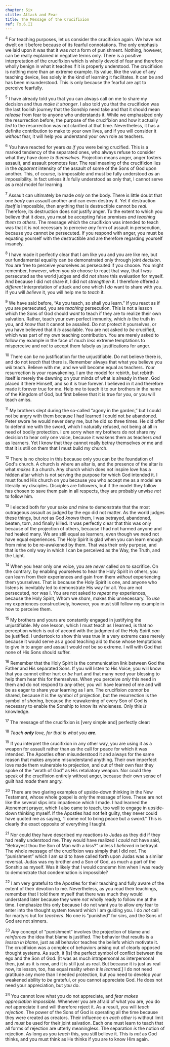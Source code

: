 ```yaml
---
chapter: Six
ctitle: Attack and Fear
title: The Message of the Crucifixion
ref: Tx.6.II
---
```


<sup>4</sup> For teaching purposes, let us consider the crucifixion again. We have
not dwelt on it before because of its fearful connotations. The only
emphasis we laid upon it was that it was *not* a form of punishment.
Nothing, however, can be really explained in negative terms only. There
is a positive interpretation of the crucifixion which is wholly devoid
of fear and therefore wholly benign in what it teaches if it is properly
understood. The crucifixion is nothing more than an extreme example. Its
value, like the value of any teaching device, lies solely in the kind of
learning it facilitates. It can be and has been misunderstood. This is
only because the fearful are apt to perceive fearfully.

<sup>5</sup> I have already told you that you can always call on me to share my
decision and thus *make it stronger*. I also told you that the
crucifixion was the last foolish journey that the Sonship need take and
that it should mean *release* from fear to anyone who understands it.
While we emphasized only the resurrection before, the purpose of the
crucifixion and how it actually *led* to the resurrection was not
clarified at that time. Nevertheless, it has a definite contribution to
make to your own lives, and if you will consider it *without* fear, it
will help you understand your own role as teachers.

<sup>6</sup> You have reacted for years *as if* you were being crucified. This is a
marked tendency of the separated ones, who always refuse to consider
what they have done *to themselves*. Projection means anger, anger
fosters assault, and assault promotes fear. The real meaning of the
crucifixion lies in the *apparent* intensity of the assault of some of
the Sons of God upon another. This, of course, is impossible and must be
fully understood *as* an impossibility. In fact unless it *is* fully
understood as only that, I cannot serve as a real model for learning.

<sup>7</sup> Assault can ultimately be made *only* on the body. There is little
doubt that one *body* can assault another and can even destroy it. Yet
if destruction *itself* is impossible, then anything that is
destructible cannot be *real*. Therefore, its destruction does *not*
justify anger. To the extent to which you believe that it *does*, you
must be accepting false premises *and teaching them to others*. The
message which the crucifixion was intended to teach was that it is not
necessary to perceive *any* form of assault in persecution, because you
cannot *be* persecuted. If you respond with anger, you must be equating
yourself with the destructible and are therefore regarding yourself
insanely.

<sup>8</sup> I have made it perfectly clear that I am like you and you are like me,
but our fundamental equality can be demonstrated only through joint
*decision*. You are free to perceive yourselves as persecuted if you
choose. You might remember, however, when you *do* choose to react that
way, that I *was* persecuted as the world judges and did *not* share
this evaluation for myself. And because I did not share it, I did not
*strengthen* it. I therefore offered a *different* interpretation of
attack and one which I *do* want to share with you. If you will
*believe* it, you will help me to *teach* it.

<sup>9</sup> We have said before, “As you teach, so shall you learn.” If you react
as if you are persecuted, you are *teaching* persecution. This is not a
lesson which the Sons of God should *want* to teach if they are to
realize their own salvation. Rather, teach your own perfect immunity,
which *is* the truth in you, and *know* that it cannot be assailed. Do
not protect it yourselves, or you have believed that it *is* assailable.
You are not asked to *be* crucified, which was part of my own teaching
contribution. You are merely asked to follow my example in the face of
much *less* extreme temptations to misperceive and *not* to accept them
falsely as justifications for anger.

<sup>10</sup> There can *be* no justification for the unjustifiable. Do not believe
there is, and do not *teach* that there is. Remember always that what
you believe you *will* teach. Believe with me, and we will become equal
as teachers. *Your* resurrection is your reawakening. I am the model for
rebirth, but rebirth itself is merely the dawning on your minds of what
is already in them. God placed it there Himself, and so it is true
forever. I believed in it and therefore made it forever true for me.
Help me to teach it to our brothers in the name of the Kingdom of God,
but first believe that it is true for *you*, or you will teach amiss.

<sup>11</sup> My brothers slept during the so-called “agony in the garden,” but I
could not be angry with them because I had learned I could not *be*
abandoned. Peter swore he would never deny me, but he did so three
times. He did offer to defend me with the sword, which I naturally
refused, not being at all in need of bodily protection. I *am* sorry
when my brothers do not share my decision to hear only one voice,
because it weakens them as teachers *and* as learners. Yet I know that
they cannot really betray themselves *or* me and that it is still on
them that I must build my church.

<sup>12</sup> There is no choice in this because only you can *be* the foundation
of God's church. A church is where an altar is, and the presence of the
altar is what *makes* it a church. Any church which does not inspire
love has a hidden altar which is not serving the purpose for which God
intended it. I must found His church on you because you who accept me as
a model are literally my disciples. Disciples are followers, but if the
model they follow has chosen to save them pain in all respects, they are
probably unwise *not* to follow him.

<sup>13</sup> I elected both for your sake *and* mine to demonstrate that the most
outrageous assault as judged by the ego did not matter. As the world
judges these things, but *not* as God *knows* them, I was betrayed,
abandoned, beaten, torn, and finally killed. It was perfectly clear that
this was only because of the projection of others, because I had not
harmed anyone and had healed many. We are still equal as learners, even
though we need not have equal experiences. The Holy Spirit is glad when
you can learn enough from mine to be re-awakened by them. That was their
only purpose, and that is the only way in which I can be perceived as
the Way, the Truth, and the Light.

<sup>14</sup> When you hear only one voice, you are *never* called on to sacrifice.
On the contrary, by enabling yourselves to hear the Holy Spirit in
others, you can learn from their experiences and gain from them
*without* experiencing them yourselves. That is because the Holy Spirit
is one, and anyone who listens is inevitably led to demonstrate His way
for all. You are not persecuted, nor was I. You are not asked to
*repeat* my experiences, because the Holy Spirit, Whom we *share*, makes
this unnecessary. To *use* my experiences constructively, however, you
must still follow my example in how to perceive them.

<sup>15</sup> My brothers and yours are constantly engaged in justifying the
unjustifiable. My one lesson, which I must teach as I learned, is that
no perception which is out of accord with the judgment of the Holy
Spirit *can* be justified. I undertook to show this was true in a very
extreme case merely because it would serve as a good teaching aid to
those whose temptations to give in to anger and assault would *not* be
so extreme. I will with God that none of His Sons should suffer.

<sup>16</sup> Remember that the Holy Spirit is the communication link between God
the Father and His separated Sons. If you will listen to His Voice, you
will know that you cannot either hurt or *be* hurt and that many need
your blessing to help them hear this for themselves. When you perceive
*only* this need in them and do not respond to *any* other, you will
have learned of me and will be as eager to share your learning as I am.
The crucifixion *cannot* be shared, because it is the symbol of
projection, but the resurrection is the symbol of *sharing*, because the
reawakening of every Son of God is necessary to enable the Sonship to
know its wholeness. Only this *is* knowledge.

<sup>17</sup> The message of the crucifixion is \[very simple and\] perfectly
clear:

<sup>18</sup> *Teach* ***only*** *love, for that is what you* ***are.***

<sup>19</sup> If you interpret the crucifixion in any other way, you are using it
as a weapon for assault rather than as the call for peace for which it
was intended.  The Apostles often misunderstood it and always for the
same reason that makes anyone misunderstand anything. Their own
imperfect love made them vulnerable to projection, and out of their own
fear they spoke of the “wrath of God” as His retaliatory weapon. Nor
could they speak of the crucifixion entirely without anger, because
their own sense of guilt had *made* them angry.

<sup>20</sup> There are two glaring examples of upside-down thinking in the New
Testament, whose whole gospel is *only* the message of love. These are
not like the several slips into impatience which I made. I had learned
the Atonement prayer, which I also came to teach, too well to engage in
upside-down thinking myself. If the Apostles had not felt guilty, they
never could have quoted me as saying, “I come not to bring peace but a
sword.” This is clearly the exact opposite of everything I taught.

<sup>21</sup> Nor could they have described my reactions to Judas as they did if
they had really understood me. They would have realized I *could* not
have said, “Betrayest thou the Son of Man with a kiss?” unless I
*believed* in betrayal. The whole message of the crucifixion was simply
that I did *not*. The “punishment” which I am said to have called forth
upon Judas was a similar reversal. Judas was my brother and a Son of
God, as much a part of the Sonship as myself. Was it likely that I would
condemn him when I was ready to demonstrate that condemnation is
impossible?

<sup>22</sup> I am very grateful to the Apostles for their teaching and fully aware
of the extent of their devotion to me. Nevertheless, as you read their
teachings, remember that I told them myself that there was much they
would understand later because they were *not* wholly ready to follow me
at the time. I emphasize this only because I do not want you to allow
*any* fear to enter into the thought system toward which I am guiding
you. I do *not* call for martyrs but for *teachers*. No one is
“punished” for sins, and the Sons of God are not sinners.

<sup>23</sup> *Any* concept of “punishment” involves the projection of blame and
*reinforces* the idea that blame is justified. The behavior that results
is a *lesson in blame*, just as all behavior teaches the beliefs which
motivate it. The crucifixion was a complex of behaviors arising out of
clearly opposed thought systems. As such, it \[is\] the perfect symbol
of conflict between the ego and the Son of God. \[It was as much
intrapersonal as interpersonal then, just as it is now, and it is still
just as real. But because it is just as real now, its lesson, too, has
equal reality *when it is learned*.\] I do not need gratitude any more
than I needed protection, but you need to develop your weakened ability
to *be* grateful, or you cannot appreciate God. He does not need your
appreciation, but *you* do.

<sup>24</sup> You cannot love what you do not appreciate, and *fear makes
appreciation impossible*. Whenever you are afraid of what you are, you
do *not* appreciate it and will therefore reject it. As a result, you
will *teach rejection*. The power of the Sons of God is operating all
the time because they were created as creators. Their influence on *each
other* is without limit and *must* be used for their joint salvation.
Each one must learn to teach that all forms of rejection are utterly
meaningless. The separation *is* the notion of rejection. As long as you
*teach* this, you still believe it. This is *not* as God thinks, and you
must think as He thinks if you are to know Him again.

